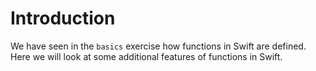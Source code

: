 # Introduction

We have seen in the `basics` exercise how functions in Swift are defined. Here we will look at some additional features of functions in Swift.
